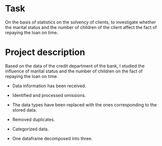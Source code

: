 # Task
On the basis of statistics on the solvency of clients, to investigate whether the marital status and the number of children of the client affect the fact of repaying the loan on time.

# Project description
Based on the data of the credit department of the bank, I studied the influence of marital status and the number of children on the fact of repaying the loan on time. 

- Data information has been received. 

- Identified and processed omissions. 

- The data types have been replaced with the ones corresponding to the stored data. 

- Removed duplicates.

- Categorized data.

- One dataframe decomposed into three.
